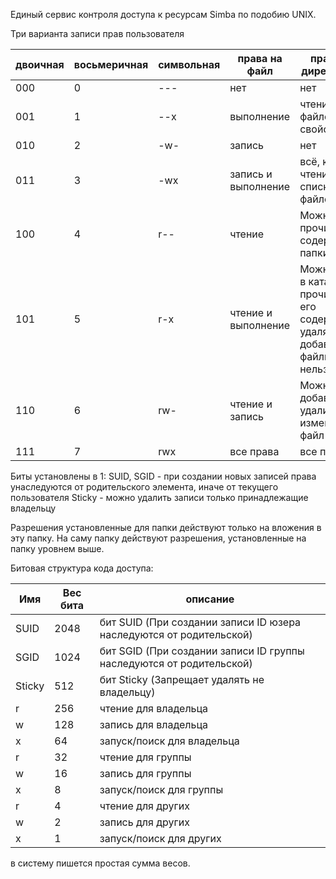 Единый сервис контроля доступа к ресурсам Simba по подобию UNIX.

Три варианта записи прав пользователя 

двоичная | восьмеричная | символьная | права на файл | права на директорию
---------|--------------|------------|---------------|---------------------
000 | 0 | --- | нет | нет  
001 |	1 |	--x |	выполнение | чтение файлов и их свойств
010 |	2 |	-w- |	запись | нет
011 |	3 |	-wx |	запись и выполнение |	всё, кроме чтения списка файлов
100 |	4 |	r-- |	чтение | Можно прочитать содержимое папки
101 |	5 |	r-x |	чтение и выполнение | Можно зайти в каталог и прочитать его содержимое, удалять или добавлять файлы нельзя.
110 |	6 |	rw- |	чтение и запись | Можно добавить, удалить, изменить файл папки
111 |	7 |	rwx |	все права |	все права 

Биты установлены в 1: 
SUID, SGID - при создании новых записей права унаследуются от родительского элемента, иначе от текущего пользователя
Sticky - можно удалить записи только принадлежащие владельцу

Разрешения установленные для папки действуют только на вложения в эту папку. На саму папку действуют разрешения, установленные на папку уровнем выше.

Битовая структура кода доступа:

Имя | Вес бита | описание
----|----------|---------
SUID | 2048 | бит SUID (При создании записи ID юзера наследуются от родительской)
SGID | 1024 | бит SGID (При создании записи ID группы наследуются от родительской)
Sticky | 512 | бит Sticky (Запрещает удалять не владельцу)
r | 256 | чтение для владельца
w | 128 | запись для владельца
x | 64 | запуск/поиск для владельца
r | 32 | чтение для группы
w | 16 | запись для группы
x | 8 | запуск/поиск для группы
r | 4 | чтение для других
w | 2 | запись для других
x | 1 | запуск/поиск для других

в систему пишется простая сумма весов.
